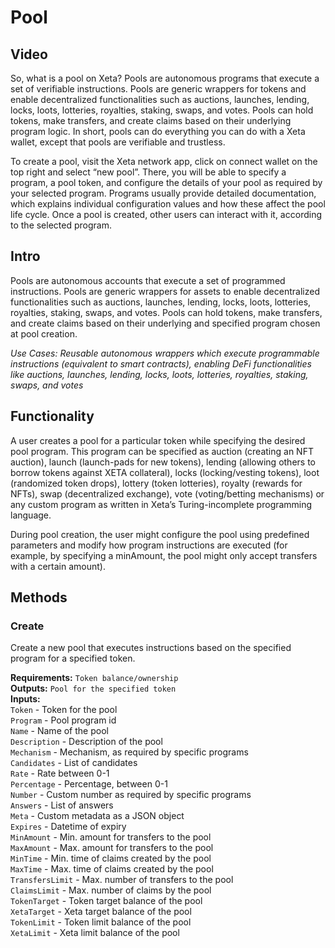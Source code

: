 # Pool

## Video
So, what is a pool on Xeta? Pools are autonomous programs that execute a set of verifiable instructions. Pools are generic wrappers for tokens and enable decentralized functionalities such as auctions, launches, lending, locks, loots, lotteries, royalties, staking, swaps, and votes. Pools can hold tokens, make transfers, and create claims based on their underlying program logic. In short, pools can do everything you can do with a Xeta wallet, except that pools are verifiable and trustless.

To create a pool, visit the Xeta network app, click on connect wallet on the top right and select “new pool”. There, you will be able to specify a program, a pool token, and configure the details of your pool as required by your selected program. Programs usually provide detailed documentation, which explains individual configuration values and how these affect the pool life cycle. Once a pool is created, other users can interact with it, according to the selected program.

## Intro
Pools are autonomous accounts that execute a set of programmed instructions. Pools are generic wrappers for assets to enable decentralized functionalities such as auctions, launches, lending, locks, loots, lotteries, royalties, staking, swaps, and votes. Pools can hold tokens, make transfers, and create claims based on their underlying and specified program chosen at pool creation.

*Use Cases: Reusable autonomous wrappers which execute programmable instructions (equivalent to smart contracts), enabling DeFi functionalities like auctions, launches, lending, locks, loots, lotteries, royalties, staking, swaps, and votes*

## Functionality
A user creates a pool for a particular token while specifying the desired pool program. This program can be specified as auction (creating an NFT auction), launch (launch-pads for new tokens), lending (allowing others to borrow tokens against XETA collateral), locks (locking/vesting tokens), loot (randomized token drops), lottery (token lotteries), royalty (rewards for NFTs), swap (decentralized exchange), vote (voting/betting mechanisms) or any custom program as written in Xeta’s Turing-incomplete programming language.

During pool creation, the user might configure the pool using predefined parameters and modify how program instructions are executed (for example, by specifying a minAmount, the pool might only accept transfers with a certain amount).

## Methods

### Create
Create a new pool that executes instructions based on the specified program for a specified token.

**Requirements:** `Token balance/ownership`  
**Outputs:** `Pool for the specified token`  
**Inputs:**  
`Token` - Token for the pool  
`Program` - Pool program id  
`Name` - Name of the pool  
`Description` - Description of the pool  
`Mechanism` - Mechanism, as required by specific programs  
`Candidates` - List of candidates  
`Rate` - Rate between 0-1  
`Percentage` - Percentage, between 0-1  
`Number` - Custom number as required by specific programs  
`Answers` - List of answers  
`Meta` - Custom metadata as a JSON object  
`Expires` - Datetime of expiry  
`MinAmount` - Min. amount for transfers to the pool  
`MaxAmount` - Max. amount for transfers to the pool  
`MinTime` - Min. time of claims created by the pool  
`MaxTime` - Max. time of claims created by the pool  
`TransfersLimit` - Max. number of transfers to the pool  
`ClaimsLimit` - Max. number of claims by the pool  
`TokenTarget` - Token target balance of the pool  
`XetaTarget` - Xeta target balance of the pool  
`TokenLimit` - Token limit balance of the pool  
`XetaLimit` - Xeta limit balance of the pool  

<div style="page-break-after: always; visibility: hidden">\pagebreak</div>